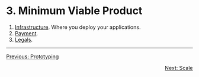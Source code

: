# 3. Minimum Viable Product

1. [Infrastructure](../by-topic/infrastructure#readme). Where you deploy your applications.
2. [Payment](../by-topic/payment.md#readme).
3. [Legals](../by-topic/legals.md#readme).

---

[Previous: Prototyping](./2-prototyping.md#readme)
<div style="text-align: right">
<a href="./4-scale.md#readme">Next: Scale</a>
</div>
